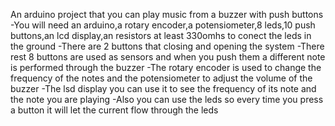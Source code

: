 An arduino project that you can play music from a buzzer with push buttons
-You will need an arduino,a rotary encoder,a potensiometer,8 leds,10 push buttons,an lcd display,an resistors at least 330omhs to conect the leds in the ground
-There are 2 buttons that closing and opening the system
-There rest 8 buttons are used as sensors and when you push them a different note is performed through the buzzer 
-The rotary encoder is used to change the frequency of the notes and the potensiometer to adjust the volume of the buzzer
-The lsd display you can use it to see the frequency of its note and the note you are playing 
-Also you can use the leds so every time you press a button it will let the current flow through the leds

